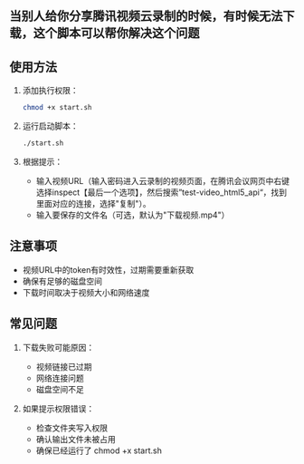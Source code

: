 ## 当别人给你分享腾讯视频云录制的时候，有时候无法下载，这个脚本可以帮你解决这个问题

## 使用方法

1. 添加执行权限：
   ```bash
   chmod +x start.sh
   ```

2. 运行启动脚本：
   ```bash
   ./start.sh
   ```

3. 根据提示：
   - 输入视频URL（输入密码进入云录制的视频页面，在腾讯会议网页中右键选择inspect【最后一个选项】，然后搜索”test-video_html5_api“，找到里面对应的连接，选择"复制"）。
   - 输入要保存的文件名（可选，默认为"下载视频.mp4"）

## 注意事项

- 视频URL中的token有时效性，过期需要重新获取
- 确保有足够的磁盘空间
- 下载时间取决于视频大小和网络速度

## 常见问题

1. 下载失败可能原因：
   - 视频链接已过期
   - 网络连接问题
   - 磁盘空间不足

2. 如果提示权限错误：
   - 检查文件夹写入权限
   - 确认输出文件未被占用
   - 确保已经运行了 chmod +x start.sh

